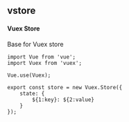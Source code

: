 ## vstore
#### Vuex Store
Base for Vuex store
```
import Vue from 'vue';
import Vuex from 'vuex';

Vue.use(Vuex);

export const store = new Vuex.Store({
	state: {
		${1:key}: ${2:value}
	}
});
```